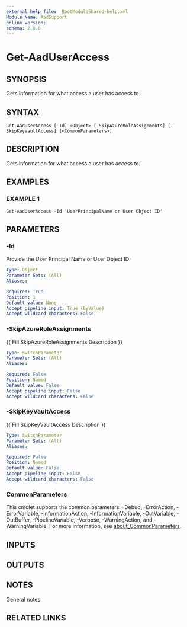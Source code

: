 ```yaml
---
external help file: _RootModuleShared-help.xml
Module Name: AadSupport
online version:
schema: 2.0.0
---
```


# Get-AadUserAccess

## SYNOPSIS
Gets information for what access a user has access to.

## SYNTAX

```
Get-AadUserAccess [-Id] <Object> [-SkipAzureRoleAssignments] [-SkipKeyVaultAccess] [<CommonParameters>]
```

## DESCRIPTION
Gets information for what access a user has access to.

## EXAMPLES

### EXAMPLE 1
```
Get-AadUserAccess -Id 'UserPrincipalName or User Object ID'
```

## PARAMETERS

### -Id
Provide the User Principal Name or User Object ID

```yaml
Type: Object
Parameter Sets: (All)
Aliases:

Required: True
Position: 1
Default value: None
Accept pipeline input: True (ByValue)
Accept wildcard characters: False
```

### -SkipAzureRoleAssignments
{{ Fill SkipAzureRoleAssignments Description }}

```yaml
Type: SwitchParameter
Parameter Sets: (All)
Aliases:

Required: False
Position: Named
Default value: False
Accept pipeline input: False
Accept wildcard characters: False
```

### -SkipKeyVaultAccess
{{ Fill SkipKeyVaultAccess Description }}

```yaml
Type: SwitchParameter
Parameter Sets: (All)
Aliases:

Required: False
Position: Named
Default value: False
Accept pipeline input: False
Accept wildcard characters: False
```

### CommonParameters
This cmdlet supports the common parameters: -Debug, -ErrorAction, -ErrorVariable, -InformationAction, -InformationVariable, -OutVariable, -OutBuffer, -PipelineVariable, -Verbose, -WarningAction, and -WarningVariable. For more information, see [about_CommonParameters](http://go.microsoft.com/fwlink/?LinkID=113216).

## INPUTS

## OUTPUTS

## NOTES
General notes

## RELATED LINKS
